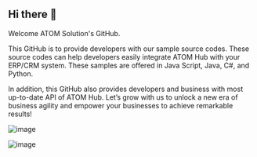 ## Hi there 👋

Welcome ATOM Solution's GitHub. 

This GitHub is to provide developers with our sample source codes. These source codes can help developers easily integrate ATOM Hub with your ERP/CRM system. These samples are offered in Java Script, Java, C#, and Python. 

In addition, this GitHub also provides developers and business with most up-to-date API of ATOM Hub. Let’s grow with us to unlock a new era of business agility and empower your businesses to achieve remarkable results!

![image](https://github.com/AtomSolutionVN/.github/assets/158415757/0f9acfc2-38cd-4439-a8f3-157cdee59496)

![image](https://github.com/AtomSolutionVN/.github/assets/158415757/bbb41e0e-20f7-4fd8-880d-4db9cb6b4d3b)

<!--

**Here are some ideas to get you started:**

🙋‍♀️ A short introduction - what is your organization all about?
🌈 Contribution guidelines - how can the community get involved?
👩‍💻 Useful resources - where can the community find your docs? Is there anything else the community should know?
🍿 Fun facts - what does your team eat for breakfast?
🧙 Remember, you can do mighty things with the power of [Markdown](https://docs.github.com/github/writing-on-github/getting-started-with-writing-and-formatting-on-github/basic-writing-and-formatting-syntax)
-->

